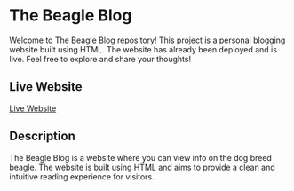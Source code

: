 # The Beagle Blog

Welcome to The Beagle Blog repository! This project is a personal blogging website built using HTML. The website has already been deployed and is live. Feel free to explore and share your thoughts!

## Live Website

[Live Website](https://sidd444.github.io/The-Beagle-Blog/)

## Description

The Beagle Blog is a website where you can view info on the dog breed beagle. The website is built using HTML and aims to provide a clean and intuitive reading experience for visitors.


